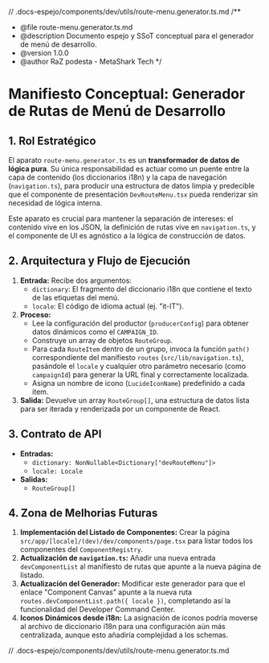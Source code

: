 // .docs-espejo/components/dev/utils/route-menu.generator.ts.md
/**
 * @file route-menu.generator.ts.md
 * @description Documento espejo y SSoT conceptual para el generador de menú de desarrollo.
 * @version 1.0.0
 * @author RaZ podesta - MetaShark Tech
 */

# Manifiesto Conceptual: Generador de Rutas de Menú de Desarrollo

## 1. Rol Estratégico

El aparato `route-menu.generator.ts` es un **transformador de datos de lógica pura**. Su única responsabilidad es actuar como un puente entre la capa de contenido (los diccionarios i18n) y la capa de navegación (`navigation.ts`), para producir una estructura de datos limpia y predecible que el componente de presentación `DevRouteMenu.tsx` pueda renderizar sin necesidad de lógica interna.

Este aparato es crucial para mantener la separación de intereses: el contenido vive en los JSON, la definición de rutas vive en `navigation.ts`, y el componente de UI es agnóstico a la lógica de construcción de datos.

## 2. Arquitectura y Flujo de Ejecución

1.  **Entrada:** Recibe dos argumentos:
    *   `dictionary`: El fragmento del diccionario i18n que contiene el texto de las etiquetas del menú.
    *   `locale`: El código de idioma actual (ej. "it-IT").
2.  **Proceso:**
    *   Lee la configuración del productor (`producerConfig`) para obtener datos dinámicos como el `CAMPAIGN_ID`.
    *   Construye un array de objetos `RouteGroup`.
    *   Para cada `RouteItem` dentro de un grupo, invoca la función `path()` correspondiente del manifiesto `routes` (`src/lib/navigation.ts`), pasándole el `locale` y cualquier otro parámetro necesario (como `campaignId`) para generar la URL final y correctamente localizada.
    *   Asigna un nombre de icono (`LucideIconName`) predefinido a cada item.
3.  **Salida:** Devuelve un array `RouteGroup[]`, una estructura de datos lista para ser iterada y renderizada por un componente de React.

## 3. Contrato de API

*   **Entradas:**
    *   `dictionary: NonNullable<Dictionary["devRouteMenu"]>`
    *   `locale: Locale`
*   **Salidas:**
    *   `RouteGroup[]`

## 4. Zona de Melhorias Futuras

1.  **Implementación del Listado de Componentes:** Crear la página `src/app/[locale]/(dev)/dev/components/page.tsx` para listar todos los componentes del `ComponentRegistry`.
2.  **Actualización de `navigation.ts`:** Añadir una nueva entrada `devComponentList` al manifiesto de rutas que apunte a la nueva página de listado.
3.  **Actualización del Generador:** Modificar este generador para que el enlace "Component Canvas" apunte a la nueva ruta `routes.devComponentList.path({ locale })`, completando así la funcionalidad del Developer Command Center.
4.  **Iconos Dinámicos desde i18n:** La asignación de iconos podría moverse al archivo de diccionario i18n para una configuración aún más centralizada, aunque esto añadiría complejidad a los schemas.

// .docs-espejo/components/dev/utils/route-menu.generator.ts.md
